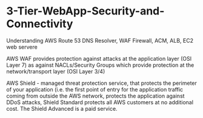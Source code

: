 # 3-Tier-WebApp-Security-and-Connectivity
Understanding AWS Route 53 DNS Resolver, WAF Firewall, ACM, ALB, EC2 web servere

AWS WAF provides protection against attacks at the application layer (OSI Layer 7) as against NACLs/Security Groups which provide protection at the network/transport layer (OSI Layer 3/4)

AWS Shield - managed threat protection service, that protects the perimeter of your application (i.e. the first point of entry for the application traffic coming from outside the AWS network, protects the application against DDoS attacks, Shield Standard protects all AWS customers at no additional cost. The Shield Advanced is a paid service.
